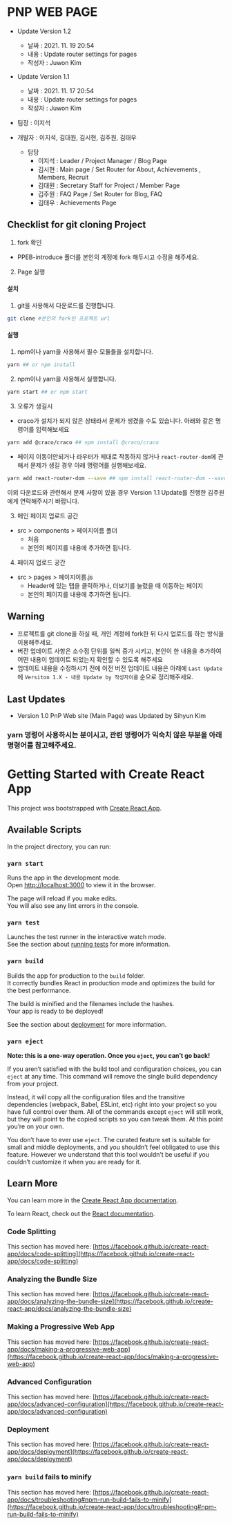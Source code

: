 # PNP WEB PAGE 

- Update Version 1.2
  - 날짜 : 2021. 11. 19  20:54 
  - 내용 : Update router settings for pages
  - 작성자 : Juwon Kim

- Update Version 1.1
  - 날짜 : 2021. 11. 17  20:54 
  - 내용 : Update router settings for pages
  - 작성자 : Juwon Kim 

- 팀장 : 이지석
- 개발자 : 이지석, 김대원, 김시현, 김주원, 김태우
  - 담당 
    - 이지석 : Leader / Project Manager / Blog Page
    - 김시현 : Main page / Set Router for About, Achievements , Members, Recruit
    - 김대원 : Secretary Staff for Project / Member Page
    - 김주원 : FAQ Page / Set Router for Blog, FAQ
    - 김태우 : Achievements Page


## Checklist for git cloning Project

1. fork 확인 
- PPEB-introduce 폴더를 본인의 계정에 fork 해두시고 수정을 해주세요. 

2. Page 실행
  #### 설치
  1. git을 사용해서 다운로드를 진행합니다.  
  
  ```bash
  git clone #본인의 fork된 프로젝트 url
  ```
  
  #### 실행
  1. npm이나 yarn을 사용해서 필수 모듈들을 설치합니다.

  ```bash
  yarn ## or npm install
  ```

  2. npm이나 yarn을 사용해서 실행합니다.

  ```bash
  yarn start ## or npm start
  ```

  3. 오류가 생길시 
  - craco가 설치가 되지 않은 상태라서 문제가 생겼을 수도 있습니다. 아래와 같은 명령어를 입력해보세요
  ```bash
  yarn add @craco/craco ## npm install @craco/craco
  ```
  
  - 페이지 이동이안되거나 라우터가 제대로 작동하지 않거나 `react-router-dom`에 관해서 문제가 생길 경우 아래 명령어를 실행해보세요. 
  ```bash
  yarn add react-router-dom --save ## npm install react-router-dom --save 
  ```

  이외 다운로드와 관련해서 문제 사항이 있을 경우 Version 1.1 Update를 진행한 김주원에게 연락해주시기 바랍니다.

3. 메인 페이지 업로드 공간 

- src > components > 페이지이름 폴더 
  - 처음 
  - 본인의 페이지를 내용에 추가하면 됩니다.

4. 페이지 업로드 공간

- src > pages > 페이지이름.js
  - Header에 있는 탭을 클릭하거나, 더보기를 눌렀을 때 이동하는 페이지
  - 본인의 페이지를 내용에 추가하면 됩니다.


## Warning 
- 프로젝트를 git clone을 하실 때, 개인 계정에 fork한 뒤 다시 업로드를 하는 방식을 이용해주세요. 
- 버전 업데이트 사항은 소수점 단위를 일씩 증가 시키고, 본인이 한 내용을 추가하여 어떤 내용이 업데이트 되었는지 확인할 수 있도록 해주세요 
- 업데이트 내용을 수정하시기 전에 이전 버전 업데이트 내용은 아래에 `Last Update`에 `Versiton 1.X - 내용 Update by 작성자이름` 순으로 정리해주세요. 

## Last Updates

- Version 1.0 PnP Web site (Main Page) was Updated by Sihyun Kim





### yarn 명령어 사용하시는 분이시고, 관련 명령어가 익숙치 않은 부분을 아래 명령어를 참고해주세요.

# Getting Started with Create React App

This project was bootstrapped with [Create React App](https://github.com/facebook/create-react-app).

## Available Scripts

In the project directory, you can run:

### `yarn start`

Runs the app in the development mode.\
Open [http://localhost:3000](http://localhost:3000) to view it in the browser.

The page will reload if you make edits.\
You will also see any lint errors in the console.

### `yarn test`

Launches the test runner in the interactive watch mode.\
See the section about [running tests](https://facebook.github.io/create-react-app/docs/running-tests) for more information.

### `yarn build`

Builds the app for production to the `build` folder.\
It correctly bundles React in production mode and optimizes the build for the best performance.

The build is minified and the filenames include the hashes.\
Your app is ready to be deployed!

See the section about [deployment](https://facebook.github.io/create-react-app/docs/deployment) for more information.

### `yarn eject`

**Note: this is a one-way operation. Once you `eject`, you can’t go back!**

If you aren’t satisfied with the build tool and configuration choices, you can `eject` at any time. This command will remove the single build dependency from your project.

Instead, it will copy all the configuration files and the transitive dependencies (webpack, Babel, ESLint, etc) right into your project so you have full control over them. All of the commands except `eject` will still work, but they will point to the copied scripts so you can tweak them. At this point you’re on your own.

You don’t have to ever use `eject`. The curated feature set is suitable for small and middle deployments, and you shouldn’t feel obligated to use this feature. However we understand that this tool wouldn’t be useful if you couldn’t customize it when you are ready for it.

## Learn More

You can learn more in the [Create React App documentation](https://facebook.github.io/create-react-app/docs/getting-started).

To learn React, check out the [React documentation](https://reactjs.org/).

### Code Splitting

This section has moved here: [https://facebook.github.io/create-react-app/docs/code-splitting](https://facebook.github.io/create-react-app/docs/code-splitting)

### Analyzing the Bundle Size

This section has moved here: [https://facebook.github.io/create-react-app/docs/analyzing-the-bundle-size](https://facebook.github.io/create-react-app/docs/analyzing-the-bundle-size)

### Making a Progressive Web App

This section has moved here: [https://facebook.github.io/create-react-app/docs/making-a-progressive-web-app](https://facebook.github.io/create-react-app/docs/making-a-progressive-web-app)

### Advanced Configuration

This section has moved here: [https://facebook.github.io/create-react-app/docs/advanced-configuration](https://facebook.github.io/create-react-app/docs/advanced-configuration)

### Deployment

This section has moved here: [https://facebook.github.io/create-react-app/docs/deployment](https://facebook.github.io/create-react-app/docs/deployment)

### `yarn build` fails to minify

This section has moved here: [https://facebook.github.io/create-react-app/docs/troubleshooting#npm-run-build-fails-to-minify](https://facebook.github.io/create-react-app/docs/troubleshooting#npm-run-build-fails-to-minify)
